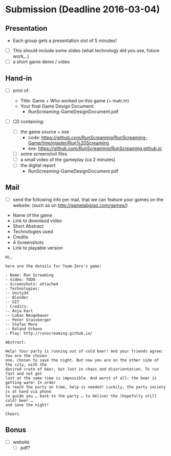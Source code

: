 # Submission (Deadline 2016-03-04)

## Presentation

* Each group gets a presentation slot of 5 minutes! 
* [ ] This should include some slides (what technology did you use, future work,..) 
* [ ] a short game demo / video

## Hand-in

* [ ] print of:
    - Title: Game + Who worked on this game (+ matr.nr)
    - Your final Game Design Document:
        - RunScreaming-GameDesignDocument.pdf

* [ ] CD containing:
    - [ ] the game source + exe
        - code: https://github.com/RunScreaming/RunScreaming-Game/tree/master/Run%20Screaming 
        - exe: https://github.com/RunScreaming/RunScreaming.github.io  
    - [ ] some screenshot files
    - [ ] a small video of the gameplay (ca 2 minutes)
    - [ ] the digital report
        - RunScreaming-GameDesignDocument.pdf

## Mail

* [ ] send the following info per mail, that we can feature your games on the website:
(such as on http://gamelabgraz.com/games/)

- Name of the game
- Link to downlaod video
- Short Abstract
- Technologies used
- Credits
- 4 Screenshots
- Link to playable version

```
Hi,

here are the details for Team-Zero's game:

- Name: Run Screaming
- Video: TODO
- Screenshots: attached
- Technologies:
-- Unity3d
-- Blender
-- GIT
- Credits:
-- Anja Karl
-- Lukas Neugebauer
-- Peter Grassberger
-- Stefan More
-- Roland Urbano
- Play: http://runscreaming.github.io/

Abstract:

Help! Your party is running out of cold beer! And your friends agree: You are the chosen
one, chosen to save the night. But now you are on the other side of the city, with the
desired crate of beer, but lost in chaos and disorientation. To run fast and not get
lost at the same time is impossible. And worst of all: the beer is getting warm! In order
to reach the party on time, help is needed! Luckily, the party society is at hand via phone
to guide you … back to the party … to deliver the (hopefully still cold) beer … 
and save the night!

Cheers

```

## Bonus

* [ ] website
    * [ ] pdf?
